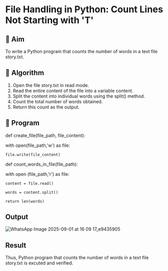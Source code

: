 # File Handling in Python: Count Lines Not Starting with 'T'

## 🎯 Aim
To write a Python program that counts the number of words in a text file story.txt.

## 🧠 Algorithm
1. Open the file story.txt in read mode.
2. Read the entire content of the file into a variable content.
3. Split the content into individual words using the split() method.
4. Count the total number of words obtained.
5. Return this count as the output.

## 🧾 Program
def create_file(file_path, file_content):
 
  with open(file_path,'w') as file:
  
    file.write(file_content)

def count_words_in_file(file_path):
 
  with open (file_path,'r') as file:
  
    content = file.read()
    
    words = content.split()
    
    return len(words)

## Output
![WhatsApp Image 2025-09-01 at 16 09 17_e9435905](https://github.com/user-attachments/assets/cc16bcea-81e5-45dd-82ae-07d9f7c78d77)


## Result
Thus, Python program that counts the number of words in a text file story.txt is excuted and verified.
